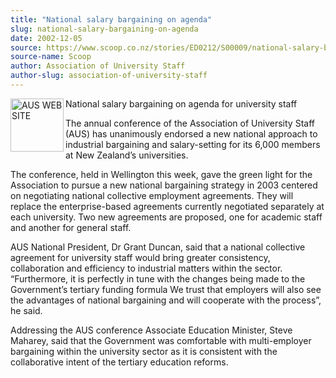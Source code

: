 ```yaml
---
title: "National salary bargaining on agenda"
slug: national-salary-bargaining-on-agenda
date: 2002-12-05
source: https://www.scoop.co.nz/stories/ED0212/S00009/national-salary-bargaining-on-agenda.htm
source-name: Scoop
author: Association of University Staff
author-slug: association-of-university-staff
---
```


<p><img align="left" width="85" height="85" src="http://www.aus.ac.nz/pictures/logo.gif" alt="AUS WEB SITE" border="0">National salary bargaining
on agenda for university staff</p>

<p>The annual conference of
the Association of University Staff (AUS) has unanimously
endorsed a new national approach to industrial bargaining
and salary-setting for its 6,000 members at New Zealand’s
universities.</p>

<p>The conference, held in Wellington this
week, gave the green light for the Association to pursue a
new national bargaining strategy in 2003 centered on
negotiating national collective employment agreements. They
will replace the enterprise-based agreements currently
negotiated separately at each university. Two new agreements
are proposed, one for academic staff and another for general
staff.</p>

<p>AUS National President, Dr Grant Duncan, said that
a national collective agreement for university staff would
bring greater consistency, collaboration and efficiency to
industrial matters within the sector. “Furthermore, it is
perfectly in tune with the changes being made to the
Government’s tertiary funding formula We trust that
employers will also see the advantages of national
bargaining and will cooperate with the process”, he
said.</p>

<p>Addressing the AUS conference Associate Education
Minister, Steve Maharey, said that the Government was
comfortable with multi-employer bargaining within the
university sector as it is consistent with the collaborative
intent of the tertiary education
reforms.</p>






<!--


